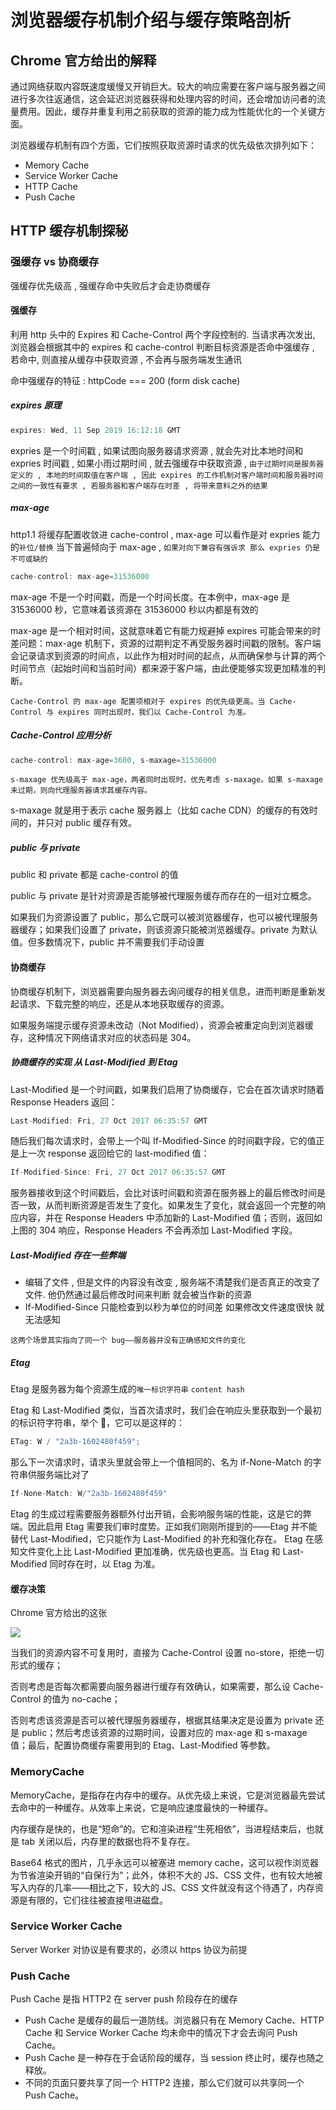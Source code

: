 # 浏览器缓存机制介绍与缓存策略剖析

## Chrome 官方给出的解释

通过网络获取内容既速度缓慢又开销巨大。较大的响应需要在客户端与服务器之间进行多次往返通信，这会延迟浏览器获得和处理内容的时间，还会增加访问者的流量费用。因此，缓存并重复利用之前获取的资源的能力成为性能优化的一个关键方面。

浏览器缓存机制有四个方面，它们按照获取资源时请求的优先级依次排列如下：

- Memory Cache
- Service Worker Cache
- HTTP Cache
- Push Cache

## HTTP 缓存机制探秘

### 强缓存 vs 协商缓存

强缓存优先级高 , 强缓存命中失败后才会走协商缓存

#### 强缓存

利用 http 头中的 Expires 和 Cache-Control 两个字段控制的. 当请求再次发出, 浏览器会根据其中的 expires 和 cache-control 判断目标资源是否命中强缓存 , 若命中, 则直接从缓存中获取资源 , 不会再与服务端发生通讯

命中强缓存的特征 : httpCode === 200 (form disk cache)

##### expires 原理

```javascript
expires: Wed, 11 Sep 2019 16:12:18 GMT
```

expries 是一个时间戳 , 如果试图向服务器请求资源 , 就会先对比本地时间和 expries 时间戳 , 如果小雨过期时间 , 就去强缓存中获取资源 , `由于过期时间是服务器定义的 , 本地的时间取值在客户端 , 因此 expires 的工作机制对客户端时间和服务器时间之间的一致性有要求 , 若服务器和客户端存在时差 , 将带来意料之外的结果`

##### max-age

http1.1 将缓存配置收敛进 cache-control , max-age 可以看作是对 expries 能力的`补位/替换` 当下普遍倾向于 max-age , `如果对向下兼容有强诉求 那么 expries 仍是不可或缺的`

```javascript
cache-control: max-age=31536000
```

max-age 不是一个时间戳，而是一个时间长度。在本例中，max-age 是 31536000 秒，它意味着该资源在 31536000 秒以内都是有效的

max-age 是一个相对时间，这就意味着它有能力规避掉 expires 可能会带来的时差问题：max-age 机制下，资源的过期判定不再受服务器时间戳的限制。客户端会记录请求到资源的时间点，以此作为相对时间的起点，从而确保参与计算的两个时间节点（起始时间和当前时间）都来源于客户端，由此便能够实现更加精准的判断。

`Cache-Control 的 max-age 配置项相对于 expires 的优先级更高。当 Cache-Control 与 expires 同时出现时，我们以 Cache-Control 为准。`

##### Cache-Control 应用分析

```javascript
cache-control: max-age=3600, s-maxage=31536000
```

`s-maxage 优先级高于 max-age，两者同时出现时，优先考虑 s-maxage。如果 s-maxage 未过期，则向代理服务器请求其缓存内容。`

s-maxage 就是用于表示 cache 服务器上（比如 cache CDN）的缓存的有效时间的，并只对 public 缓存有效。

##### public 与 private

public 和 private 都是 cache-control 的值

public 与 private 是针对资源是否能够被代理服务缓存而存在的一组对立概念。

如果我们为资源设置了 public，那么它既可以被浏览器缓存，也可以被代理服务器缓存；如果我们设置了 private，则该资源只能被浏览器缓存。private 为默认值。但多数情况下，public 并不需要我们手动设置

#### 协商缓存

协商缓存机制下，浏览器需要向服务器去询问缓存的相关信息，进而判断是重新发起请求、下载完整的响应，还是从本地获取缓存的资源。

如果服务端提示缓存资源未改动（Not Modified），资源会被重定向到浏览器缓存，这种情况下网络请求对应的状态码是 304。

##### 协商缓存的实现 从 Last-Modified 到 Etag

Last-Modified 是一个时间戳，如果我们启用了协商缓存，它会在首次请求时随着 Response Headers 返回：

```javascript
Last-Modified: Fri, 27 Oct 2017 06:35:57 GMT
```

随后我们每次请求时，会带上一个叫 If-Modified-Since 的时间戳字段，它的值正是上一次 response 返回给它的 last-modified 值：

```javascript
If-Modified-Since: Fri, 27 Oct 2017 06:35:57 GMT
```

服务器接收到这个时间戳后，会比对该时间戳和资源在服务器上的最后修改时间是否一致，从而判断资源是否发生了变化。如果发生了变化，就会返回一个完整的响应内容，并在 Response Headers 中添加新的 Last-Modified 值；否则，返回如上图的 304 响应，Response Headers 不会再添加 Last-Modified 字段。

##### Last-Modified 存在一些弊端

- 编辑了文件 , 但是文件的内容没有改变 , 服务端不清楚我们是否真正的改变了文件. 他仍然通过最后修改时间来判断 就会被当作新的资源
- If-Modified-Since 只能检查到以秒为单位的时间差 如果修改文件速度很快 就无法感知

`这两个场景其实指向了同一个 bug——服务器并没有正确感知文件的变化`

##### Etag

Etag 是服务器为每个资源生成的`唯一标识字符串` `content hash`

Etag 和 Last-Modified 类似，当首次请求时，我们会在响应头里获取到一个最初的标识符字符串，举个 🌰，它可以是这样的：

```javascript
ETag: W / "2a3b-1602480f459";
```

那么下一次请求时，请求头里就会带上一个值相同的、名为 if-None-Match 的字符串供服务端比对了

```javascript
If-None-Match: W/"2a3b-1602480f459"
```

Etag 的生成过程需要服务器额外付出开销，会影响服务端的性能，这是它的弊端。因此启用 Etag 需要我们审时度势。正如我们刚刚所提到的——Etag 并不能替代 Last-Modified，它只能作为 Last-Modified 的补充和强化存在。 Etag 在感知文件变化上比 Last-Modified 更加准确，优先级也更高。当 Etag 和 Last-Modified 同时存在时，以 Etag 为准。

#### 缓存决策

Chrome 官方给出的这张

![](./images/02.缓存/决策)

当我们的资源内容不可复用时，直接为 Cache-Control 设置 no-store，拒绝一切形式的缓存；

否则考虑是否每次都需要向服务器进行缓存有效确认，如果需要，那么设 Cache-Control 的值为 no-cache；

否则考虑该资源是否可以被代理服务器缓存，根据其结果决定是设置为 private 还是 public；然后考虑该资源的过期时间，设置对应的 max-age 和 s-maxage 值；最后，配置协商缓存需要用到的 Etag、Last-Modified 等参数。

### MemoryCache

MemoryCache，是指存在内存中的缓存。从优先级上来说，它是浏览器最先尝试去命中的一种缓存。从效率上来说，它是响应速度最快的一种缓存。

内存缓存是快的，也是“短命”的。它和渲染进程“生死相依”，当进程结束后，也就是 tab 关闭以后，内存里的数据也将不复存在。

Base64 格式的图片，几乎永远可以被塞进 memory cache，这可以视作浏览器为节省渲染开销的“自保行为”；此外，体积不大的 JS、CSS 文件，也有较大地被写入内存的几率——相比之下，较大的 JS、CSS 文件就没有这个待遇了，内存资源是有限的，它们往往被直接甩进磁盘。

### Service Worker Cache

Server Worker 对协议是有要求的，必须以 https 协议为前提

### Push Cache

Push Cache 是指 HTTP2 在 server push 阶段存在的缓存

- Push Cache 是缓存的最后一道防线。浏览器只有在 Memory Cache、HTTP Cache 和 Service Worker Cache 均未命中的情况下才会去询问 Push Cache。
- Push Cache 是一种存在于会话阶段的缓存，当 session 终止时，缓存也随之释放。
- 不同的页面只要共享了同一个 HTTP2 连接，那么它们就可以共享同一个 Push Cache。
